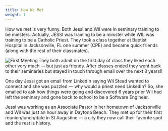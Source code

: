 ```yaml
---
title: How We Met
weight: 1
---
```

How we met is very funny. Both Jessi and Wil were in seminary training to be minsters. Actually, JESSI was training to be a minister while WIL was training to be a Catholic Priest. They took a class together at Baptist Hospital in Jacksonville, FL one summer (CPE) and became quick friends (along with the rest of their classmates).

<img class="article-photo" src="https://lh3.googleusercontent.com/9OoTCRKO5M0KykUkrCxU4nedobJl0znfW96PvJ1Q7HWmGWJk4revJGd4RJ_jyfJlP5r-ok2wrnr1sz8LH7qIbPtX5cftU6KK8X_l8rT3C4-ouxzi204bfSWpRPzs0jr4e5qX_3WaLF0=w512" alt="First Meeting" align="left" />They both admit on the first day of class they liked each other very much &mdash; but just as friends.
After classes ended they went back to their seminaries but stayed in touch through email over the next 8 years!!

One day Jessi got an email from LinkedIn saying Wil Stead wanted to connect and she was puzzled &mdash; why would a priest need LinkedIn? So, she emailed to ask how things were going and discovered 6 years prior Wil had left the seminary and gone back to school to be a Software Engineer.

Jessi was working as an Associate Pastor in her hometown of Jacksonville and Wil was just an hour away in Daytona Beach. They met up for their first reunion/lunch/date in St Augustine &mdash; a city they now call their favorite spot and the rest is history.